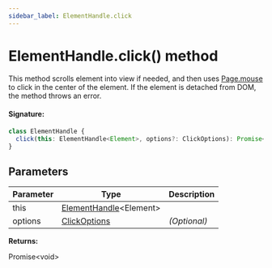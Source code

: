 ```yaml
---
sidebar_label: ElementHandle.click
---
```


# ElementHandle.click() method

This method scrolls element into view if needed, and then uses [Page.mouse](./puppeteer.page.mouse.md) to click in the center of the element. If the element is detached from DOM, the method throws an error.

#### Signature:

```typescript
class ElementHandle {
  click(this: ElementHandle<Element>, options?: ClickOptions): Promise<void>;
}
```

## Parameters

| Parameter | Type                                                         | Description       |
| --------- | ------------------------------------------------------------ | ----------------- |
| this      | [ElementHandle](./puppeteer.elementhandle.md)&lt;Element&gt; |                   |
| options   | [ClickOptions](./puppeteer.clickoptions.md)                  | <i>(Optional)</i> |

**Returns:**

Promise&lt;void&gt;
